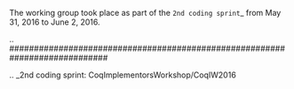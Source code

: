 The working group took place as part of the `2nd coding sprint`_ from May 31, 2016 to June 2, 2016.

.. ############################################################################

.. _2nd coding sprint: CoqImplementorsWorkshop/CoqIW2016

